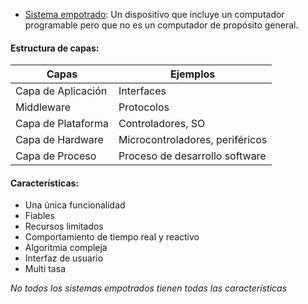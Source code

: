 - <u>Sistema empotrado</u>: Un dispositivo que incluye un computador programable pero que no es un computador de propósito general.

#### Estructura de capas:

| Capas | Ejemplos |
| ----------- | ------- |
| Capa de Aplicación | Interfaces |
| Middleware | Protocolos |
| Capa de Plataforma | Controladores, SO |
| Capa de Hardware | Microcontroladores, periféricos |
| Capa de Proceso | Proceso de desarrollo software |

#### Características:
- Una única funcionalidad
- Fiables
- Recursos limitados
- Comportamiento de tiempo real y reactivo
- Algoritmia compleja
- Interfaz de usuario
- Multi tasa

*No todos los sistemas empotrados tienen todas las características*
